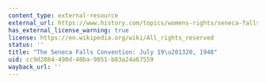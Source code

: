 ```yaml
---
content_type: external-resource
external_url: https://www.history.com/topics/womens-rights/seneca-falls-convention
has_external_license_warning: true
license: https://en.wikipedia.org/wiki/All_rights_reserved
status: ''
title: "The Seneca Falls Convention: July 19\u201320, 1948"
uid: cc9d2084-490d-40ba-9051-b83a24a67559
wayback_url: ''
---
```

